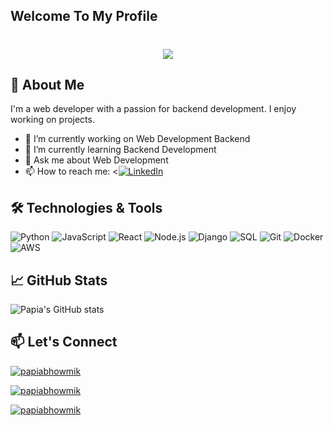 ## Welcome To My Profile
  
<h1  align="center" href="https://github.com/DenverCoder1/readme-typing-svg"><img src="https://readme-typing-svg.herokuapp.com?font=Time+New+Roman&color=cyan&size=25&center=true&vCenter=true&width=600&height=100&lines=Hi+👋,+I'm+Papia+Bhowmik;A+passionate+Web+developer,;2nd+Year+MCA+Student,;Active+Learner/Researcher,;Love+to+learn+new+stuffs..<3"></h1>

## 🚀 About Me

I'm a web developer with a passion for backend development. I enjoy working on projects.

- 🔭 I’m currently working on Web Development Backend
- 🌱 I’m currently learning Backend Development
- 💬 Ask me about Web Development
- 📫 How to reach me: <[![LinkedIn](https://img.shields.io/badge/LinkedIn-Connect-blue?style=flat-square&logo=linkedin)](https://linkedin.com/in/papiabhowmik)

## 🛠️ Technologies & Tools

![Python](https://img.shields.io/badge/-Python-333?style=flat-square&logo=python)
![JavaScript](https://img.shields.io/badge/-JavaScript-333?style=flat-square&logo=javascript)
![React](https://img.shields.io/badge/-React-333?style=flat-square&logo=react)
![Node.js](https://img.shields.io/badge/-Node.js-333?style=flat-square&logo=node.js)
![Django](https://img.shields.io/badge/-Django-333?style=flat-square&logo=django)
![SQL](https://img.shields.io/badge/-SQL-333?style=flat-square&logo=postgresql)
![Git](https://img.shields.io/badge/-Git-333?style=flat-square&logo=git)
![Docker](https://img.shields.io/badge/-Docker-333?style=flat-square&logo=docker)
![AWS](https://img.shields.io/badge/-AWS-333?style=flat-square&logo=amazon-aws)

## 📈 GitHub Stats

![Papia's GitHub stats](https://github-readme-stats.vercel.app/api?username=papiabhowmik&show_icons=true&theme=radical)


## 📫 Let's Connect

<a href="https://www.linkedin.com/in/papiabhowmik/" target="blank"><img align="center" src="https://img.shields.io/badge/linkedin-%230077B5.svg?style=for-the-badge&logo=linkedin&logoColor=white" alt="papiabhowmik"/></a>

<a href="https://www.facebook.com/papia.bhowmik.549" target="blank"><img align="center" src="https://img.shields.io/badge/Facebook-%231877F2.svg?style=for-the-badge&logo=Facebook&logoColor=white" alt="papiabhowmik"/></a>

<a href="https://www.instagram.com/papia_bhowmik20/" target="blank"><img align="center" src="https://img.shields.io/badge/Instagram-%23E4405F.svg?style=for-the-badge&logo=Instagram&logoColor=white" alt="papiabhowmik"/></a>
</p>
